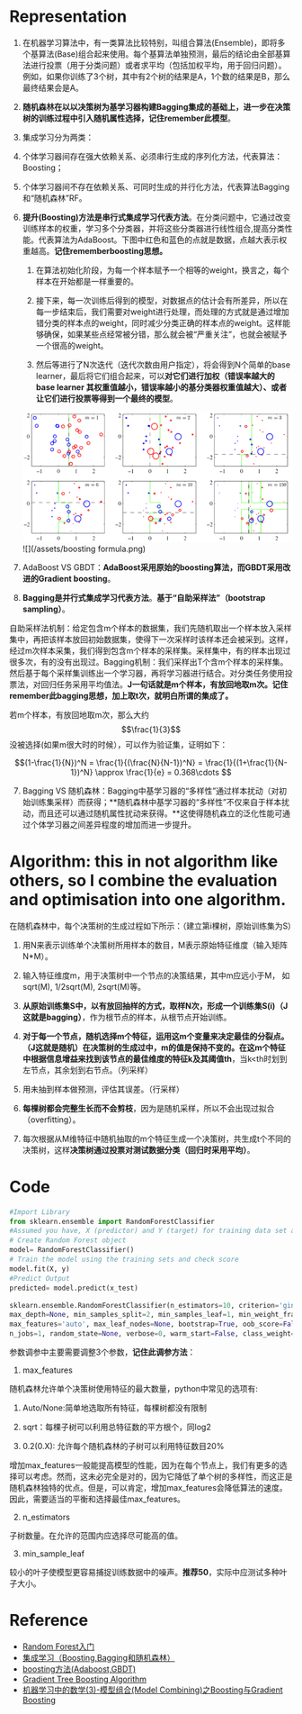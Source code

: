 # Representation

1. 在机器学习算法中，有一类算法比较特别，叫组合算法\(Ensemble\)，即将多个基算法\(Base\)组合起来使用。每个基算法单独预测，最后的结论由全部基算法进行投票（用于分类问题）或者求平均（包括加权平均，用于回归问题）。例如，如果你训练了3个树，其中有2个树的结果是A，1个数的结果是B，那么最终结果会是A。

2. **随机森林在以以决策树为基学习器构建Bagging集成的基础上，进一步在决策树的训练过程中引入随机属性选择，记住remember此模型**。

3. 集成学习分为两类：

  1. 个体学习器间存在强大依赖关系、必须串行生成的序列化方法，代表算法：Boosting；

  2. 个体学习器间不存在依赖关系、可同时生成的并行化方法，代表算法Bagging和“随机森林”RF。

4. **提升(Boosting)方法是串行式集成学习代表方法**。在分类问题中，它通过改变训练样本的权重，学习多个分类器，并将这些分类器进行线性组合,提高分类性能。代表算法为AdaBoost。下图中红色和蓝色的点就是数据，点越大表示权重越高。**记住rememberboosting思想。**

    1. 在算法初始化阶段，为每一个样本赋予一个相等的weight，换言之，每个样本在开始都是一样重要的。
    
    2. 接下来，每一次训练后得到的模型，对数据点的估计会有所差异，所以在每一步结束后，我们需要对weight进行处理，而处理的方式就是通过增加错分类的样本点的weight，同时减少分类正确的样本点的weight。这样能够确保，如果某些点经常被分错，那么就会被“严重关注”，也就会被赋予一个很高的weight。

    3. 然后等进行了N次迭代（迭代次数由用户指定），将会得到N个简单的base learner，最后将它们组合起来，可以**对它们进行加权（错误率越大的base learner 其权重值越小，错误率越小的基分类器权重值越大）、或者让它们进行投票等得到一个最终的模型**。

    ![](/assets/boosting.png)
    ![](/assets/boosting formula.png)

5. AdaBoost VS GBDT：**AdaBoost采用原始的boosting算法，而GBDT采用改进的Gradient boosting**。

6. **Bagging是并行式集成学习代表方法**。**基于“自助采样法”（bootstrap sampling）**。

  自助采样法机制：给定包含m个样本的数据集，我们先随机取出一个样本放入采样集中，再把该样本放回初始数据集，使得下一次采样时该样本还会被采到。这样，经过m次样本采集，我们得到包含m个样本的采样集。采样集中，有的样本出现过很多次，有的没有出现过。Bagging机制：我们采样出T个含m个样本的采样集。然后基于每个采样集训练出一个学习器，再将学习器进行结合。对分类任务使用投票法，对回归任务采用平均值法。**J一句话就是m个样本，有放回地取m次。记住remember此bagging思想，加上取t次，就明白所谓的集成了。**

  若m个样本，有放回地取m次，那么大约$$\frac{1}{3}$$没被选择(如果m很大时的时候），可以作为验证集，证明如下：
  
  $$(1-\frac{1}{N})^N = \frac{1}{(\frac{N}{N-1})^N} = \frac{1}{(1+\frac{1}{N-1})^N} \approx \frac{1}{e} = 0.368\cdots $$

7. Bagging VS 随机森林：Bagging中基学习器的“多样性”通过样本扰动（对初始训练集采样）而获得；**随机森林中基学习器的“多样性”不仅来自于样本扰动，而且还可以通过随机属性扰动来获得。**这使得随机森立的泛化性能可通过个体学习器之间差异程度的增加而进一步提升。


# Algorithm: this in not algorithm like others, so I combine the evaluation and optimisation into one algorithm.

在随机森林中，每个决策树的生成过程如下所示：（建立第i棵树，原始训练集为S）

1. 用N来表示训练单个决策树所用样本的数目，M表示原始特征维度（输入矩阵N\*M）。

2. 输入特征维度m，用于决策树中一个节点的决策结果，其中m应远小于M， 如sqrt\(M\), 1\/2sqrt\(M\), 2sqrt\(M\)等。

3. **从原始训练集S中，以有放回抽样的方式，取样N次，形成一个训练集S\(i\)（J这就是bagging）**，作为根节点的样本，从根节点开始训练。

4. **对于每一个节点，随机选择m个特征，运用这m个变量来决定最佳的分裂点。（J这就是随机）**在决策树的生成过中，m的值是保持不变的。在**这m个特征中根据信息增益来找到该节点的最佳维度的特征k及其阈值th**，当k&lt;th时划到左节点，其余划到右节点。（列采样）

5. 用未抽到样本做预测，评估其误差。（行采样）

6. **每棵树都会完整生长而不会剪枝**，因为是随机采样，所以不会出现过拟合（overfitting）。

7. 每次根据从M维特征中随机抽取的m个特征生成一个决策树，共生成t个不同的决策树，这样**决策树通过投票对测试数据分类（回归时采用平均）**。


# Code

```python
#Import Library
from sklearn.ensemble import RandomForestClassifier
#Assumed you have, X (predictor) and Y (target) for training data set and x_test(predictor) of test_dataset
# Create Random Forest object
model= RandomForestClassifier()
# Train the model using the training sets and check score
model.fit(X, y)
#Predict Output
predicted= model.predict(x_test)
```

```python
sklearn.ensemble.RandomForestClassifier(n_estimators=10, criterion='gini', 
max_depth=None, min_samples_split=2, min_samples_leaf=1, min_weight_fraction_leaf=0.0, 
max_features='auto', max_leaf_nodes=None, bootstrap=True, oob_score=False, 
n_jobs=1, random_state=None, verbose=0, warm_start=False, class_weight=None)
```

参数调参中主要需要调整3个参数，**记住此调参方法**：

1. max\_features

  随机森林允许单个决策树使用特征的最大数量，python中常见的选项有:

  1. Auto\/None:简单地选取所有特征，每棵树都没有限制

  2. sqrt：每棵子树可以利用总特征数的平方根个，同log2

  3. 0.2\(0.X\): 允许每个随机森林的子树可以利用特征数目20%


  增加max\_features一般能提高模型的性能，因为在每个节点上，我们有更多的选择可以考虑。然而，这未必完全是对的，因为它降低了单个树的多样性，而这正是随机森林独特的优点。但是，可以肯定，增加max\_features会降低算法的速度。因此，需要适当的平衡和选择最佳max\_features。

2. n\_estimators

  子树数量。在允许的范围内应选择尽可能高的值。

3. min\_sample\_leaf

  较小的叶子使模型更容易捕捉训练数据中的噪声。**推荐50**，实际中应测试多种叶子大小。


# Reference

* [Random Forest入门](https://www.zybuluo.com/hshustc/note/179319)
* [集成学习（Boosting,Bagging和随机森林）](http://blog.csdn.net/u014665416/article/details/51557318)
* [boosting方法(Adaboost,GBDT)](http://www.duzelong.com/wordpress/201509/archives1614/)
* [Gradient Tree Boosting Algorithm](http://www.csuldw.com/2015/08/19/2015-08-19%20GBDT/)
* [机器学习中的数学(3)-模型组合(Model Combining)之Boosting与Gradient Boosting](http://www.cnblogs.com/LeftNotEasy/archive/2011/01/02/machine-learning-boosting-and-gradient-boosting.html)